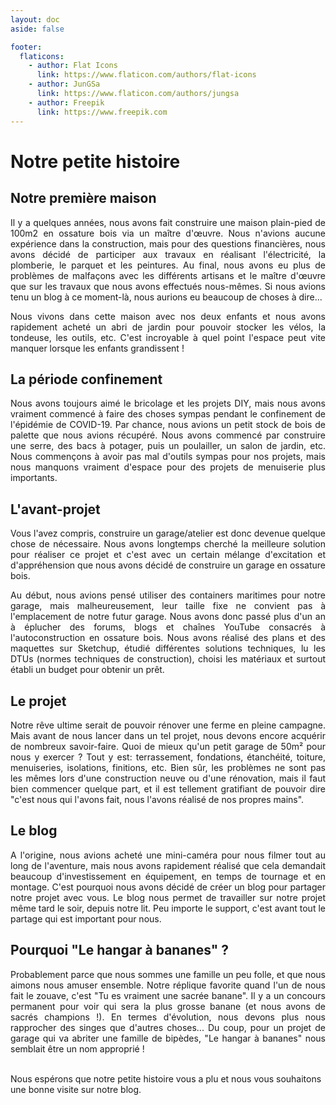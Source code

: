 ```yaml
---
layout: doc
aside: false

footer:
  flaticons:
    - author: Flat Icons
      link: https://www.flaticon.com/authors/flat-icons
    - author: JunGSa
      link: https://www.flaticon.com/authors/jungsa
    - author: Freepik
      link: https://www.freepik.com
---
```


<script setup>
import {
  VPTeamPage,
  VPTeamPageTitle,
  VPTeamMembers,
} from 'vitepress/theme'
import VPImage from 'vitepress/dist/client/theme-default/components/VPImage.vue'

const members = [
  {
    avatar: 'https://avatars.githubusercontent.com/u/9337396',
    name: 'Julien',
    title: 'Développeur web',
    links: [
      { icon: 'github', link: 'https://github.com/Tijawk' },
      { icon: 'linkedin', link: 'https://www.linkedin.com/in/julienmoulin35/' }
    ]
  },
  {
    avatar: 'https://avatars.githubusercontent.com/u/12775492?v=4',
    name: 'Maelenn',
    title: 'Développeuse web',
    links: [
      { icon: 'github', link: 'https://github.com/MaeBzh' },
      { icon: 'linkedin', link: 'https://www.linkedin.com/in/maelenn-picaud/' }
    ]
  },
]
</script>

<style>
  .vp-doc .header-anchor {
    margin-left: 0.13rem;
  }

  h1, h2 {
    display: flex;
    align-items: center;
  }

  h2 {
    text-align: left;
  }

  p {
    text-align: justify;
  }

  .VPImage {
    width: 36px;
    height: 36px;
    margin-right: 10px;
  }

  @media(screen(md)) {
    h1 .VPImage {
      width: 56px;
      height: 56px;
    }

    h2 .VPImage {
      width: 42px;
      height: 42px;
    }
  }
</style>

# <VPImage image="/flaticons/about-us/005-parchment.png" alt="icône parchemin"/> Notre petite histoire

## <VPImage image="/flaticons/about-us/001-cabin.png" alt="icône maison"/> Notre première maison

Il y a quelques années, nous avons fait construire une maison plain-pied de 100m2 en ossature bois via un maître d'œuvre. Nous n'avions aucune expérience dans la construction, mais pour des questions financières, nous avons décidé de participer aux travaux en réalisant l'électricité, la plomberie, le parquet et les peintures. Au final, nous avons eu plus de problèmes de malfaçons avec les différents artisans et le maître d'œuvre que sur les travaux que nous avons effectués nous-mêmes. Si nous avions tenu un blog à ce moment-là, nous aurions eu beaucoup de choses à dire...

Nous vivons dans cette maison avec nos deux enfants et nous avons rapidement acheté un abri de jardin pour pouvoir stocker les vélos, la tondeuse, les outils, etc. C'est incroyable à quel point l'espace peut vite manquer lorsque les enfants grandissent !

## <VPImage image="/flaticons/about-us/006-coronavirus.png" alt="icône coronavirus"/> La période confinement

Nous avons toujours aimé le bricolage et les projets DIY, mais nous avons vraiment commencé à faire des choses sympas pendant le confinement de l'épidémie de COVID-19. Par chance, nous avions un petit stock de bois de palette que nous avions récupéré. Nous avons commencé par construire une serre, des bacs à potager, puis un poulailler, un salon de jardin, etc. Nous commençons à avoir pas mal d'outils sympas pour nos projets, mais nous manquons vraiment d'espace pour des projets de menuiserie plus importants.

## <VPImage image="/flaticons/about-us/002-compass.png" alt="icône plans garage"/> L'avant-projet

Vous l'avez compris, construire un garage/atelier est donc devenue quelque chose de nécessaire. Nous avons longtemps cherché la meilleure solution pour réaliser ce projet et c'est avec un certain mélange d'excitation et d'appréhension que nous avons décidé de construire un garage en ossature bois.

Au début, nous avions pensé utiliser des containers maritimes pour notre garage, mais malheureusement, leur taille fixe ne convient pas à l'emplacement de notre futur garage. Nous avons donc passé plus d'un an à éplucher des forums, blogs et chaînes YouTube consacrés à l'autoconstruction en ossature bois. Nous avons réalisé des plans et des maquettes sur Sketchup, étudié différentes solutions techniques, lu les DTUs (normes techniques de construction), choisi les matériaux et surtout établi un budget pour obtenir un prêt.

## <VPImage image="/flaticons/about-us/004-house.png" alt="icône garage en construction"/> Le projet

Notre rêve ultime serait de pouvoir rénover une ferme en pleine campagne. Mais avant de nous lancer dans un tel projet, nous devons encore acquérir de nombreux savoir-faire. Quoi de mieux qu'un petit garage de 50m² pour nous y exercer ? Tout y est: terrassement, fondations, étanchéité, toiture, menuiseries, isolations, finitions, etc. Bien sûr, les problèmes ne sont pas les mêmes lors d'une construction neuve ou d'une rénovation, mais il faut bien commencer quelque part, et il est tellement gratifiant de pouvoir dire "c'est nous qui l'avons fait, nous l'avons réalisé de nos propres mains".

## <VPImage image="/flaticons/about-us/003-blogging.png" alt="icône blog"/> Le blog

A l'origine, nous avions acheté une mini-caméra pour nous filmer tout au long de l'aventure, mais nous avons rapidement réalisé que cela demandait beaucoup d'investissement en équipement, en temps de tournage et en montage. C'est pourquoi nous avons décidé de créer un blog pour partager notre projet avec vous. Le blog nous permet de travailler sur notre projet même tard le soir, depuis notre lit. Peu importe le support, c'est avant tout le partage qui est important pour nous.

## <VPImage image="/flaticons/about-us/007-banana.png" alt="icône banane"/> Pourquoi \"Le hangar à bananes\" ?

Probablement parce que nous sommes une famille un peu folle, et que nous aimons nous amuser ensemble. Notre réplique favorite quand l'un de nous fait le zouave, c'est "Tu es vraiment une sacrée banane". Il y a un concours permanent pour voir qui sera la plus grosse banane (et nous avons de sacrés champions !). En termes d'évolution, nous devons plus nous rapprocher des singes que d'autres choses... Du coup, pour un projet de garage qui va abriter une famille de bipèdes, "Le hangar à bananes" nous semblait être un nom approprié !

<br/>
Nous espérons que notre petite histoire vous a plu et nous vous souhaitons une bonne visite sur notre blog.

<VPTeamPage>  
  <VPTeamMembers
    :members="members"
  />
</VPTeamPage>

